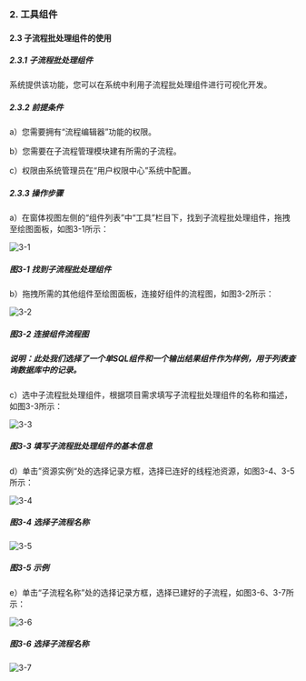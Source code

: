 ### 2. 工具组件

#### 2.3 子流程批处理组件的使用

##### 2.3.1 子流程批处理组件

系统提供该功能，您可以在系统中利用子流程批处理组件进行可视化开发。

##### 2.3.2 前提条件

a）您需要拥有“流程编辑器”功能的权限。

b）您需要在子流程管理模块建有所需的子流程。

c）权限由系统管理员在“用户权限中心”系统中配置。

##### 2.3.3 操作步骤

a）在窗体视图左侧的“组件列表”中“工具”栏目下，找到子流程批处理组件，拖拽至绘图面板，如图3-1所示：

![3-1](https://www.feisuanyz.com/fsimage/zc-image/cz_22_1_7_1.png)

##### 图3-1 找到子流程批处理组件

b）拖拽所需的其他组件至绘图面板，连接好组件的流程图，如图3-2所示：

![3-2](https://www.feisuanyz.com/fsimage/zc-image/cz_22_1_7_2.png)

##### 图3-2 连接组件流程图

##### 说明：此处我们选择了一个单SQL组件和一个输出结果组件作为样例，用于列表查询数据库中的记录。

c）选中子流程批处理组件，根据项目需求填写子流程批处理组件的名称和描述，如图3-3所示：

![3-3](https://www.feisuanyz.com/fsimage/zc-image/cz_22_1_7_3.png)

##### 图3-3 填写子流程批处理组件的基本信息

d）单击”资源实例“处的选择记录方框，选择已连好的线程池资源，如图3-4、3-5所示：

![3-4](https://www.feisuanyz.com/fsimage/zc-image/cz_22_1_7_4.png)

##### 图3-4 选择子流程名称

![3-5](https://www.feisuanyz.com/fsimage/zc-image/cz_22_1_7_5.png)

##### 图3-5 示例

e）单击“子流程名称”处的选择记录方框，选择已建好的子流程，如图3-6、3-7所示：

![3-6](https://www.feisuanyz.com/fsimage/zc-image/cz_22_1_7_6.png)

##### 图3-6 选择子流程名称

![3-7](https://www.feisuanyz.com/fsimage/zc-image/cz_22_1_7_7.png)
